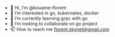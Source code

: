 - 👋 Hi, I’m @kouame-florent
- 👀 I’m interested in go, kubernetes, docker
- 🌱 I’m currently learning grpc with go
- 💞️ I’m looking to collaborate on go project
- 📫 How to reach me florent.skynet@gmail.com

<!---
kouame-florent/kouame-florent is a ✨ special ✨ repository because its `README.md` (this file) appears on your GitHub profile.
You can click the Preview link to take a look at your changes.
--->
